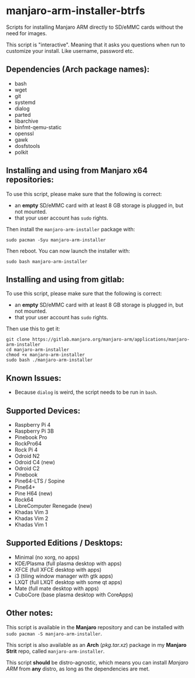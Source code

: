 # manjaro-arm-installer-btrfs

Scripts for installing Manjaro ARM directly to SD/eMMC cards without the need for images.

This script is "interactive". Meaning that it asks you questions when run to customize your install. Like username, password etc.


## Dependencies (Arch package names):
* bash
* wget
* git
* systemd
* dialog
* parted
* libarchive
* binfmt-qemu-static
* openssl
* gawk
* dosfstools
* polkit

## Installing and using from Manjaro x64 repositories:
To use this script, please make sure that the following is correct:

* an **empty** SD/eMMC card with at least 8 GB storage is plugged in, but not mounted.
* that your user account has `sudo` rights.

Then install the `manjaro-arm-installer` package with:
```
sudo pacman -Syu manjaro-arm-installer
```
Then reboot. You can now launch the installer with:
```
sudo bash manjaro-arm-installer
```

## Installing and using from gitlab:
To use this script, please make sure that the following is correct:

* an **empty** SD/eMMC card with at least 8 GB storage is plugged in, but not mounted.
* that your user account has `sudo` rights.

Then use this to get it:
```
git clone https://gitlab.manjaro.org/manjaro-arm/applications/manjaro-arm-installer
cd manjaro-arm-installer
chmod +x manjaro-arm-installer
sudo bash ./manjaro-arm-installer
```

## Known Issues:
* Because `dialog` is weird, the script needs to be run in `bash`.

## Supported Devices:
* Raspberry Pi 4
* Raspberry Pi 3B
* Pinebook Pro
* RockPro64
* Rock Pi 4
* Odroid N2
* Odroid C4 (new)
* Odroid C2
* Pinebook
* Pine64-LTS / Sopine
* Pine64+
* Pine H64 (new)
* Rock64
* LibreComputer Renegade (new)
* Khadas Vim 3
* Khadas Vim 2
* Khadas Vim 1

## Supported Editions / Desktops:
* Minimal (no xorg, no apps)
* KDE/Plasma (full plasma desktop with apps)
* XFCE (full XFCE desktop with apps)
* i3 (tiling window manager with gtk apps)
* LXQT (full LXQT desktop with some qt apps)
* Mate (full mate desktop with apps)
* CuboCore (base plasma desktop with CoreApps)

## Other notes:
This script is available in the **Manjaro** repository and can be installed with `sudo pacman -S manjaro-arm-installer`.

This script is also available as an **Arch** (*pkg.tar.xz*) package in my **Manjaro Strit** repo, called `manjaro-arm-installer`.

This script **should** be distro-agnostic, which means you can install *Manjaro ARM* from **any** distro, as long as the dependencies are met.
